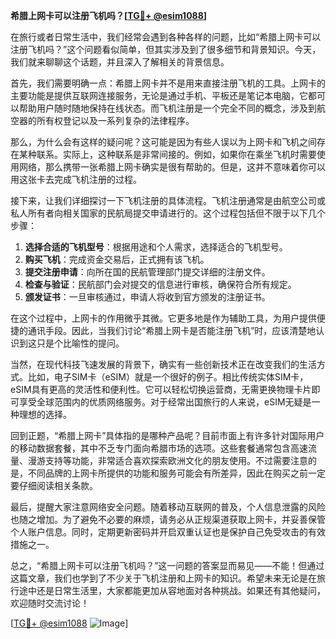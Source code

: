 **希腊上网卡可以注册飞机吗？[[TG💪+ @esim1088](https://t.me/s/esim1088)]**

在旅行或者日常生活中，我们经常会遇到各种各样的问题，比如“希腊上网卡可以注册飞机吗？”这个问题看似简单，但其实涉及到了很多细节和背景知识。今天，我们就来聊聊这个话题，并且深入了解相关的背景信息。

首先，我们需要明确一点：希腊上网卡并不是用来直接注册飞机的工具。上网卡的主要功能是提供互联网连接服务，无论是通过手机、平板还是笔记本电脑，它都可以帮助用户随时随地保持在线状态。而飞机注册是一个完全不同的概念，涉及到航空器的所有权登记以及一系列复杂的法律程序。

那么，为什么会有这样的疑问呢？这可能是因为有些人误以为上网卡和飞机之间存在某种联系。实际上，这种联系是非常间接的。例如，如果你在乘坐飞机时需要使用网络，那么携带一张希腊上网卡确实是很有帮助的。但是，这并不意味着你可以用这张卡去完成飞机注册的过程。

接下来，让我们详细探讨一下飞机注册的具体流程。飞机注册通常是由航空公司或私人所有者向相关国家的民航局提交申请进行的。这个过程包括但不限于以下几个步骤：

1. **选择合适的飞机型号**：根据用途和个人需求，选择适合的飞机型号。
2. **购买飞机**：完成资金交易后，正式拥有该飞机。
3. **提交注册申请**：向所在国的民航管理部门提交详细的注册文件。
4. **检查与验证**：民航部门会对提交的信息进行审核，确保符合所有规定。
5. **颁发证书**：一旦审核通过，申请人将收到官方颁发的注册证书。

在这个过程中，上网卡的作用微乎其微。它更多地是作为辅助工具，为用户提供便捷的通讯手段。因此，当我们讨论“希腊上网卡是否能注册飞机”时，应该清楚地认识到这只是个比喻性的提问。

当然，在现代科技飞速发展的背景下，确实有一些创新技术正在改变我们的生活方式。比如，电子SIM卡（eSIM）就是一个很好的例子。相比传统实体SIM卡，eSIM具有更高的灵活性和便利性。它可以轻松切换运营商，无需更换物理卡片即可享受全球范围内的优质网络服务。对于经常出国旅行的人来说，eSIM无疑是一种理想的选择。

回到正题，“希腊上网卡”具体指的是哪种产品呢？目前市面上有许多针对国际用户的移动数据套餐，其中不乏专门面向希腊市场的选项。这些套餐通常包含高速流量、漫游支持等功能，非常适合喜欢探索欧洲文化的朋友使用。不过需要注意的是，不同品牌的上网卡所提供的功能和服务可能会有所差异，因此在购买之前一定要仔细阅读相关条款。

最后，提醒大家注意网络安全问题。随着移动互联网的普及，个人信息泄露的风险也随之增加。为了避免不必要的麻烦，请务必从正规渠道获取上网卡，并妥善保管个人账户信息。同时，定期更新密码并开启双重认证也是保护自己免受攻击的有效措施之一。

总之，“希腊上网卡可以注册飞机吗？”这一问题的答案显而易见——不能！但通过这篇文章，我们也学到了不少关于飞机注册和上网卡的知识。希望未来无论是在旅行途中还是日常生活里，大家都能更加从容地面对各种挑战。如果还有其他疑问，欢迎随时交流讨论！

[[TG💪+ @esim1088](https://t.me/s/esim1088) ![Image](https://i.postimg.cc/4NQfJmqS/Snipaste-2025-05-13-00-14-12.png)]